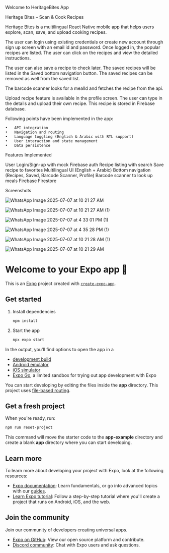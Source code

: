 Welcome to HeritageBites App

Heritage Bites – Scan & Cook Recipes

Heritage Bites is a multilingual React Native mobile app that helps users explore, scan, save, and upload cooking recipes. 

The user can login using existing credentials or create new account through sign up screen with an email id and password.
Once logged in, the popular recipes are listed.
The user can click on the recipes and view the detailed instructions.

The user can also save a recipe to check later. The saved recipes will be listed in the Saved bottom navigation button.
The saved recipes can be removed as well from the saved list.

The barcode scanner looks for a mealId and fetches the recipe from the api.

Upload recipe feature is available in the profile screen. The user can type in the details and upload their own recipe. This recipe is stored in Firebase database.

Following points have been implemented in the app:

    •	API integration
    •	Navigation and routing
    •	Language toggling (English & Arabic with RTL support)
    •	User interaction and state management
    •	Data persistence

Features Implemented

User Login/Sign-up with mock Firebase auth
Recipe listing with search
Save recipe to favorites
Multilingual UI (English + Arabic)
Bottom navigation (Recipes, Saved, Barcode Scanner, Profile)
Barcode scanner to look up meals
Firebase Firestore

Screenshots

![WhatsApp Image 2025-07-07 at 10 21 27 AM](https://github.com/user-attachments/assets/d9d32aa0-3f03-44db-93b7-db0121b4ffcf)

![WhatsApp Image 2025-07-07 at 10 21 27 AM (1)](https://github.com/user-attachments/assets/006ed12b-a729-4b62-b521-3baf227d3a8e)

![WhatsApp Image 2025-07-07 at 4 33 01 PM (1)](https://github.com/user-attachments/assets/b17d75aa-f4d7-46e1-8b4d-41e269c4e3a2)

![WhatsApp Image 2025-07-07 at 4 35 28 PM (1)](https://github.com/user-attachments/assets/22cb1410-2063-4e25-8c90-6b9f478bdfef)

![WhatsApp Image 2025-07-07 at 10 21 28 AM (1)](https://github.com/user-attachments/assets/336047b2-c4ed-46e6-b266-6ee6ae609a6f)

![WhatsApp Image 2025-07-07 at 10 21 29 AM](https://github.com/user-attachments/assets/f37d334f-455f-45cb-abde-a26ff22d5781)



# Welcome to your Expo app 👋

This is an [Expo](https://expo.dev) project created with [`create-expo-app`](https://www.npmjs.com/package/create-expo-app).

## Get started

1. Install dependencies

   ```bash
   npm install
   ```

2. Start the app

   ```bash
   npx expo start
   ```

In the output, you'll find options to open the app in a

- [development build](https://docs.expo.dev/develop/development-builds/introduction/)
- [Android emulator](https://docs.expo.dev/workflow/android-studio-emulator/)
- [iOS simulator](https://docs.expo.dev/workflow/ios-simulator/)
- [Expo Go](https://expo.dev/go), a limited sandbox for trying out app development with Expo

You can start developing by editing the files inside the **app** directory. This project uses [file-based routing](https://docs.expo.dev/router/introduction).

## Get a fresh project

When you're ready, run:

```bash
npm run reset-project
```

This command will move the starter code to the **app-example** directory and create a blank **app** directory where you can start developing.

## Learn more

To learn more about developing your project with Expo, look at the following resources:

- [Expo documentation](https://docs.expo.dev/): Learn fundamentals, or go into advanced topics with our [guides](https://docs.expo.dev/guides).
- [Learn Expo tutorial](https://docs.expo.dev/tutorial/introduction/): Follow a step-by-step tutorial where you'll create a project that runs on Android, iOS, and the web.

## Join the community

Join our community of developers creating universal apps.

- [Expo on GitHub](https://github.com/expo/expo): View our open source platform and contribute.
- [Discord community](https://chat.expo.dev): Chat with Expo users and ask questions.
